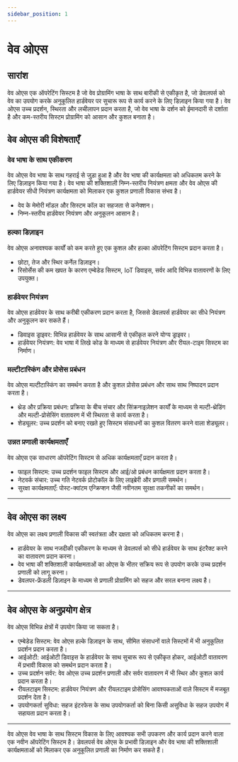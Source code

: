 ```yaml
---
sidebar_position: 1
---
```


# वेव ओएस

## सारांश

वेव ओएस एक ऑपरेटिंग सिस्टम है जो वेव प्रोग्रामिंग भाषा के साथ बारीकी से एकीकृत है, जो डेवलपर्स को वेव का उपयोग करके अनुकूलित हार्डवेयर पर सुचारू रूप से कार्य करने के लिए डिज़ाइन किया गया है।
वेव ओएस उच्च प्रदर्शन, स्थिरता और लचीलापन प्रदान करता है, जो वेव भाषा के दर्शन को ईमानदारी से दर्शाता है और कम-स्तरीय सिस्टम प्रोग्रामिंग को आसान और कुशल बनाता है।

## वेव ओएस की विशेषताएँ

### वेव भाषा के साथ एकीकरण

वेव ओएस वेव भाषा के साथ गहराई से जुड़ा हुआ है और वेव भाषा की कार्यक्षमता को अधिकतम करने के लिए डिज़ाइन किया गया है। वेव भाषा की शक्तिशाली निम्न-स्तरीय नियंत्रण क्षमता और वेव ओएस की हार्डवेयर सीधी नियंत्रण कार्यक्षमता को मिलाकर एक कुशल प्रणाली विकास संभव है।

- वेव के मेमोरी मॉडल और सिस्टम कॉल का सहजता से कनेक्शन।
- निम्न-स्तरीय हार्डवेयर नियंत्रण और अनुकूलन आसान है।

### हल्का डिज़ाइन

वेव ओएस अनावश्यक कार्यों को कम करते हुए एक कुशल और हल्का ऑपरेटिंग सिस्टम प्रदान करता है।

- छोटा, तेज और स्थिर कर्नेल डिज़ाइन।
- रिसोर्सेस की कम खपत के कारण एम्बेडेड सिस्टम, IoT डिवाइस, सर्वर आदि विभिन्न वातावरणों के लिए उपयुक्त।

### हार्डवेयर नियंत्रण

वेव ओएस हार्डवेयर के साथ करीबी एकीकरण प्रदान करता है, जिससे डेवलपर्स हार्डवेयर का सीधे नियंत्रण और अनुकूलन कर सकते हैं।

- डिवाइस ड्राइवर: विभिन्न हार्डवेयर के साथ आसानी से एकीकृत करने योग्य ड्राइवर।
- हार्डवेयर नियंत्रण: वेव भाषा में लिखे कोड के माध्यम से हार्डवेयर नियंत्रण और रीयल-टाइम सिस्टम का निर्माण।

### मल्टीटास्किंग और प्रोसेस प्रबंधन

वेव ओएस मल्टीटास्किंग का समर्थन करता है और कुशल प्रोसेस प्रबंधन और साथ साथ निष्पादन प्रदान करता है।

- थ्रेड और प्रक्रिया प्रबंधन: प्रक्रिया के बीच संचार और सिंक्रनाइज़ेशन कार्यों के माध्यम से मल्टी-थ्रेडिंग और मल्टी-प्रोसेसिंग वातावरण में भी स्थिरता से कार्य करता है।
- शेड्यूलर: उच्च प्रदर्शन को बनाए रखते हुए सिस्टम संसाधनों का कुशल वितरण करने वाला शेड्यूलर।

### उन्नत प्रणाली कार्यक्षमताएँ

वेव ओएस एक साधारण ऑपरेटिंग सिस्टम से अधिक कार्यक्षमताएँ प्रदान करता है।

- फाइल सिस्टम: उच्च प्रदर्शन फाइल सिस्टम और आई/ओ प्रबंधन कार्यक्षमता प्रदान करता है।
- नेटवर्क संचार: उच्च गति नेटवर्क प्रोटोकॉल के लिए लाइब्रेरी और प्रणाली समर्थन।
- सुरक्षा कार्यक्षमताएँ: पोस्ट-क्वांटम एन्क्रिप्शन जैसी नवीनतम सुरक्षा तकनीकों का समर्थन।

---

## वेव ओएस का लक्ष्य

वेव ओएस का लक्ष्य प्रणाली विकास की स्वतंत्रता और दक्षता को अधिकतम करना है।

- हार्डवेयर के साथ नजदीकी एकीकरण के माध्यम से डेवलपर्स को सीधे हार्डवेयर के साथ इंटरैक्ट करने का वातावरण प्रदान करना।
- वेव भाषा की शक्तिशाली कार्यक्षमताओं का ओएस के भीतर सक्रिय रूप से उपयोग करके उच्च प्रदर्शन प्रणाली को लागू करना।
- डेवलपर-फ्रेंडली डिज़ाइन के माध्यम से प्रणाली प्रोग्रामिंग को सहज और सरल बनाना लक्ष्य है।

---

## वेव ओएस के अनुप्रयोग क्षेत्र

वेव ओएस विभिन्न क्षेत्रों में उपयोग किया जा सकता है।

- एम्बेडेड सिस्टम: वेव ओएस हल्के डिज़ाइन के साथ, सीमित संसाधनों वाले सिस्टमों में भी अनुकूलित प्रदर्शन प्रदान करता है।
- आईओटी: आईओटी डिवाइस के हार्डवेयर के साथ सुचारू रूप से एकीकृत होकर, आईओटी वातावरण में प्रभावी विकास को समर्थन प्रदान करता है।
- उच्च प्रदर्शन सर्वर: वेव ओएस उच्च प्रदर्शन प्रणाली और सर्वर वातावरण में भी स्थिर और कुशल कार्य प्रदान करता है।
- रीयलटाइम सिस्टम: हार्डवेयर नियंत्रण और रीयलटाइम प्रोसेसिंग आवश्यकताओं वाले सिस्टम में मजबूत प्रदर्शन देता है।
- उपयोगकर्ता सुविधा: सहज इंटरफेस के साथ उपयोगकर्ता को बिना किसी असुविधा के सहज उपयोग में सहायता प्रदान करता है।

---

वेव ओएस वेव भाषा के साथ सिस्टम विकास के लिए आवश्यक सभी उपकरण और कार्य प्रदान करने वाला एक नवीन ऑपरेटिंग सिस्टम है।
डेवलपर्स वेव ओएस के प्रभावी डिज़ाइन और वेव भाषा की शक्तिशाली कार्यक्षमताओं को मिलाकर एक अनुकूलित प्रणाली का निर्माण कर सकते हैं।
